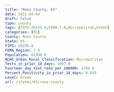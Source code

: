```yaml
---
title: "Reno County, KS"
date: 2021-04-04
draft: false
type: county
tags: [FIPS:20155.0,FEMA:7.0,Micropolitan,Green]
categories: [KS]
County: Reno County
State: KS
FIPS: 20155.0
FEMA_Region: 7.0
Population: 61998.0
NCHS_Urban_Rural_Classification: Micropolitan
Tests_in_prior_14_days: 1097.0
Fourteen_day_test_rate_per_100000: 1769.0
Percent_Positivity_in_prior_14_days: 0.019
Level: Green
url: /states/KS/reno-county
---
```



